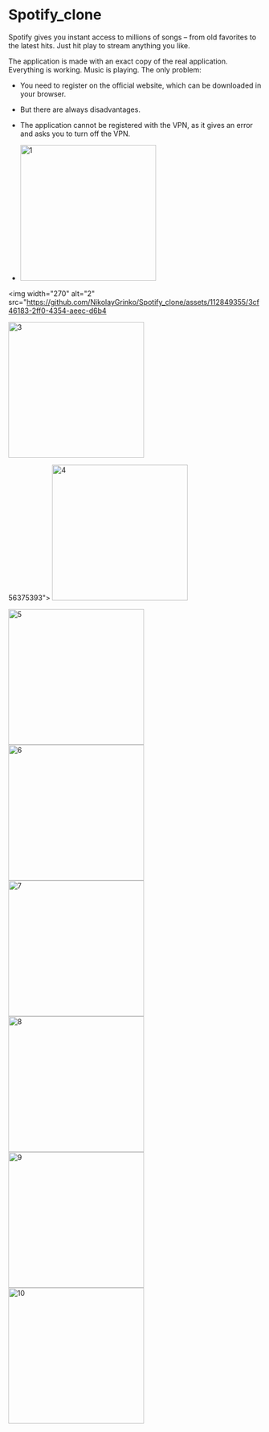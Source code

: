 # Spotify_clone

Spotify gives you instant access to millions of songs – from old favorites to the latest hits. 
Just hit play to stream anything you like.

The application is made with an exact copy of the real application.
Everything is working.
Music is playing.
The only problem:
- You need to register on the official website, which can be downloaded in your browser.
- But there are always disadvantages.
- The application cannot be registered with the VPN, as it gives an error and asks you to turn off the VPN.

- <img width="270" alt="1" src="https://github.com/NikolayGrinko/Spotify_clone/assets/112849355/68f35cea-e990-4766-b6d2-5eddad6ae91d">




<img width="270" alt="2" src="https://github.com/NikolayGrinko/Spotify_clone/assets/112849355/3cf46183-2ff0-4354-aeec-d6b4




<img width="270" alt="3" src="https://github.com/NikolayGrinko/Spotify_clone/assets/112849355/6afe60ca-b50d-4129-a95c-8a3a762e0308">





56375393">
<img width="270" alt="4" src="https://github.com/NikolayGrinko/Spotify_clone/assets/112849355/be87d199-4292-4cba-ae29-9efea15d4aed">




<img width="270" alt="5" src="https://github.com/NikolayGrinko/Spotify_clone/assets/112849355/267a697e-5a4a-49e4-b943-b8567b5075b6">




<img width="270" alt="6" src="https://github.com/NikolayGrinko/Spotify_clone/assets/112849355/8faf4008-4c21-491d-8f4c-e5eb30b7a96c">



<img width="270" alt="7" src="https://github.com/NikolayGrinko/Spotify_clone/assets/112849355/25fb6b08-c171-427b-9ed2-d9ad8db45a37">






<img width="270" alt="8" src="https://github.com/NikolayGrinko/Spotify_clone/assets/112849355/73e4a543-d3bd-4443-919b-94e308f77fd2">







<img width="270" alt="9" src="https://github.com/NikolayGrinko/Spotify_clone/assets/112849355/562cfd79-3c9b-430a-989c-0abefffc1767">





<img width="270" alt="10" src="https://github.com/NikolayGrinko/Spotify_clone/assets/112849355/39cc5b78-af24-4b20-92f2-f9af677f6103">






